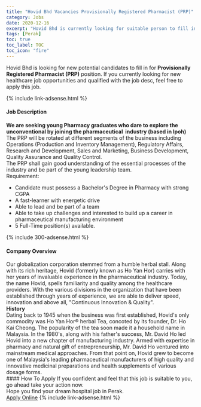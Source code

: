 ```yaml
---
title: "Hovid Bhd Vacancies Provisionally Registered Pharmacist (PRP)" 
category: Jobs 
date: 2020-12-16 
excerpt: "Hovid Bhd is currently looking for suitable person to fill in the Provisionally Registered Pharmacist (PRP) which positioned at Perak" 
tags: [Perak] 
toc: true 
toc_label: TOC 
toc_icon: "fire" 
--- 
```


<p>Hovid Bhd is looking for new potential candidates to fill in for <b>Provisionally Registered Pharmacist (PRP)</b> position. If you currently looking for new healthcare job opportunities and qualified with the job desc, feel free to apply this job.
</p>{% include link-adsense.html %} 
<div><div><div><h4>Job Description</h4></div></div><div><div><span><div><div><strong>We are seeking young Pharmacy graduates who dare to explore the unconventional by joining the pharmaceutical&#160; industry (based in Ipoh)</strong></div><div>The PRP will be rotated at different segments of the business including Operations (Production and Inventory Management), Regulatory Affairs, Research and Development, Sales and Marketing, Business Development, Quality Assurance and Quality Control.</div><div>The PRP shall gain good understanding of the essential processes of the industry and be part of the young leadership team.</div><div>Requirement:</div><ul><li>Candidate must possess a Bachelor's Degree in Pharmacy with strong CGPA</li><li>A fast-learner with energetic drive</li><li>Able to lead and be part of a team</li><li>Able to take up challenges and interested to build up a career in pharmaceutical manufacturing environment</li><li>5 Full-Time position(s) available.</li></ul></div></span></div></div></div> 
{% include 300-adsense.html %} 
<div><div><div><h4>Company Overview</h4></div></div><div><div><span><div><div>
	Our globalization corporation stemmed from a humble herbal stall. Along with its rich heritage, Hovid (formerly known as Ho Yan Hor) carries with her years of invaluable experience in the pharmaceutical industry. Today, the name Hovid, spells familiarity and quality among the healthcare providers. With the various divisions in the organization that have been established through years of experience, we are able to deliver speed, innovation and above all, "Continuous Innovation &amp; Quality".</div>
<div>
<strong>History</strong></div>
<div>
	Dating back to 1945 when the business was first established, Hovid's only commodity was Ho Yan Hor&#174; herbal Tea, concoted by its founder, Dr. Ho Kai Cheong. The popularity of the tea soon made it a household name in Malaysia. In the 1980's, along with his father's success, Mr. David Ho led Hovid into a new chapter of manufacturing industry. Armed with expertise in pharmacy and natural gift of entrepreneurship, Mr. David Ho ventured into mainstream medical approaches. From that point on, Hovid grew to become one of Malaysia's leading pharmaceutical manufacturers of high quality and innovative medicinal preparations and health supplements of various dosage forms.</div></div></span></div></div></div> 
#### How To Apply 
If you confident and feel that this job is suitable to you, go ahead take your action now. <br/> 
Hope you find your dream hospital job in Perak. <br/> 
<a href="https://www.jobstreet.com.my/en/job/provisionally-registered-pharmacist-prp-4443895?jobId=jobstreet-my-job-4443895&sectionRank=28&token=0~394cd9dd-abbf-4d76-a945-fefd1df67c25&fr=SRP%20View%20In%20New%20Ta" class="btn btn--warning" target="_blank" rel="nofollow noopenner">Apply Online</a> 
{% include link-adsense.html %} 